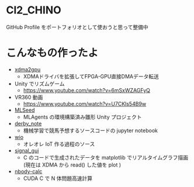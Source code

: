 # Cl2_CHINO
GitHub Profile をポートフォリオとして使おうと思って整備中<br>

# こんなもの作ったよ
- [xdma2gpu](https://github.com/2clchino/xdma2gpu)
  - XDMAドライバを拡張してFPGA-GPU直接DMAデータ転送
- Unity でリズムゲーム
  - https://www.youtube.com/watch?v=6mSxWZAGFyQ
- VR360 動画
  - https://www.youtube.com/watch?v=U7CKls54B9w
- [MLSeed](https://github.com/2clchino/MLSeed)
  - MLAgents の環境構築済み雛形 Unity プロジェクト
- [derby_note](https://github.com/2clchino/derby_note)
  - 機械学習で競馬予想するソースコードの jupyter notebook
- [wio](https://github.com/2clchino/wio)
  - オレオレ IoT 作る過程のソース
- [signal_gui](https://github.com/2clchino/signal_gui)
  - C のコードで生成されたデータを matplotlib でリアルタイムグラフ描画 (現在は XDMA から read() した値を plot )
- [nbody-calc](https://github.com/2clchino/nbody-calc)
  - CUDA C で N 体問題高速計算
